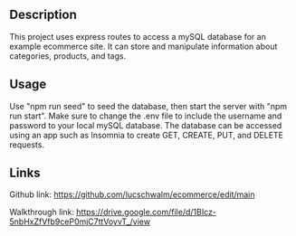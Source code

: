 ## Description
This project uses express routes to access a mySQL database for an example ecommerce site. It can store and manipulate information about categories, products, and tags.

## Usage
Use "npm run seed" to seed the database, then start the server with "npm run start". Make sure to change the .env file to include the username and password to your local mySQL database. The database can be accessed using an app such as Insomnia to create GET, CREATE, PUT, and DELETE requests.

## Links
Github link: https://github.com/lucschwalm/ecommerce/edit/main

Walkthrough link: https://drive.google.com/file/d/1BIcz-5nbHxZfVfb9ceP0mjC7ttVoyvT_/view
